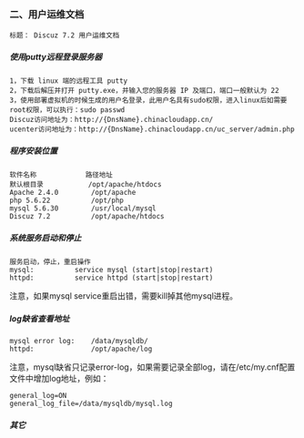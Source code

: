 ### 二、用户运维文档
	标题： Discuz 7.2 用户运维文档

##### 使用putty远程登录服务器

	1，下载 linux 端的远程工具 putty 
	2，下载后解压并打开 putty.exe，并输入您的服务器 IP 及端口，端口一般默认为 22
	3，使用部署虚拟机的时候生成的用户名登录，此用户名具有sudo权限，进入linux后如需要root权限，可以执行：sudo passwd
	Discuz访问地址为：http://{DnsName}.chinacloudapp.cn/
	ucenter访问地址为：http://{DnsName}.chinacloudapp.cn/uc_server/admin.php

##### 程序安装位置

	软件名称 			路径地址 
	默认根目录 			/opt/apache/htdocs 
	Apache 2.4.0 		/opt/apache 
	php 5.6.22 			/opt/php 
	mysql 5.6.30 		/usr/local/mysql 
	Discuz 7.2 			/opt/apache/htdocs

##### 系统服务启动和停止

	服务启动，停止，重启操作 
	mysql:          service mysql (start|stop|restart) 
	httpd:          service httpd (start|stop|restart)

注意，如果mysql service重启出错，需要kill掉其他mysql进程。

##### log缺省查看地址

	mysql error log:    /data/mysqldb/ 
	httpd:          	/opt/apache/log

注意，mysql缺省只记录error-log，如果需要记录全部log，请在/etc/my.cnf配置文件中增加log地址，例如：

	general_log=ON  
	general_log_file=/data/mysqldb/mysql.log

##### 其它
	